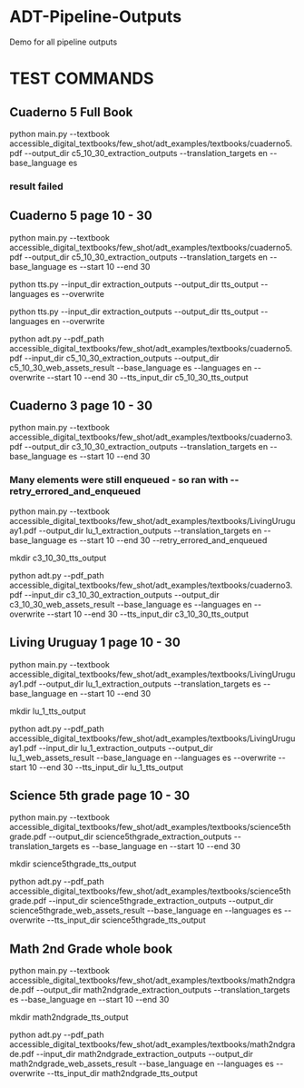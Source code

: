# ADT-Pipeline-Outputs
Demo for all pipeline outputs

# TEST COMMANDS

## Cuaderno 5 Full Book

python main.py --textbook accessible_digital_textbooks/few_shot/adt_examples/textbooks/cuaderno5.pdf --output_dir c5_10_30_extraction_outputs --translation_targets en --base_language es
### result failed

## Cuaderno 5 page 10 - 30
python main.py --textbook accessible_digital_textbooks/few_shot/adt_examples/textbooks/cuaderno5.pdf --output_dir c5_10_30_extraction_outputs --translation_targets en --base_language es --start 10 --end 30

python tts.py --input_dir extraction_outputs --output_dir tts_output --languages es --overwrite

python tts.py --input_dir extraction_outputs --output_dir tts_output --languages en --overwrite

python adt.py --pdf_path accessible_digital_textbooks/few_shot/adt_examples/textbooks/cuaderno5.pdf --input_dir c5_10_30_extraction_outputs --output_dir c5_10_30_web_assets_result --base_language es --languages en --overwrite --start 10 --end 30 --tts_input_dir c5_10_30_tts_output

## Cuaderno 3 page 10 - 30
python main.py --textbook accessible_digital_textbooks/few_shot/adt_examples/textbooks/cuaderno3.pdf --output_dir c3_10_30_extraction_outputs --translation_targets en --base_language es --start 10 --end 30

### Many elements were still enqueued - so ran with --retry_errored_and_enqueued
python main.py --textbook accessible_digital_textbooks/few_shot/adt_examples/textbooks/LivingUruguay1.pdf --output_dir lu_1_extraction_outputs --translation_targets en --base_language es --start 10 --end 30 --retry_errored_and_enqueued

mkdir c3_10_30_tts_output

python adt.py --pdf_path accessible_digital_textbooks/few_shot/adt_examples/textbooks/cuaderno3.pdf --input_dir c3_10_30_extraction_outputs --output_dir c3_10_30_web_assets_result --base_language es --languages en --overwrite --start 10 --end 30 --tts_input_dir c3_10_30_tts_output

## Living Uruguay 1 page 10 - 30
python main.py --textbook accessible_digital_textbooks/few_shot/adt_examples/textbooks/LivingUruguay1.pdf --output_dir lu_1_extraction_outputs --translation_targets es --base_language en --start 10 --end 30

mkdir lu_1_tts_output

python adt.py --pdf_path accessible_digital_textbooks/few_shot/adt_examples/textbooks/LivingUruguay1.pdf --input_dir lu_1_extraction_outputs --output_dir lu_1_web_assets_result --base_language en --languages es --overwrite --start 10 --end 30 --tts_input_dir lu_1_tts_output

## Science 5th grade page 10 - 30
python main.py --textbook accessible_digital_textbooks/few_shot/adt_examples/textbooks/science5thgrade.pdf --output_dir science5thgrade_extraction_outputs --translation_targets es --base_language en --start 10 --end 30

mkdir science5thgrade_tts_output

python adt.py --pdf_path accessible_digital_textbooks/few_shot/adt_examples/textbooks/science5thgrade.pdf --input_dir science5thgrade_extraction_outputs --output_dir science5thgrade_web_assets_result --base_language en --languages es --overwrite --tts_input_dir science5thgrade_tts_output

## Math 2nd Grade whole book
python main.py --textbook accessible_digital_textbooks/few_shot/adt_examples/textbooks/math2ndgrade.pdf --output_dir math2ndgrade_extraction_outputs --translation_targets es --base_language en --start 10 --end 30

mkdir math2ndgrade_tts_output

python adt.py --pdf_path accessible_digital_textbooks/few_shot/adt_examples/textbooks/math2ndgrade.pdf --input_dir math2ndgrade_extraction_outputs --output_dir math2ndgrade_web_assets_result --base_language en --languages es --overwrite --tts_input_dir math2ndgrade_tts_output
